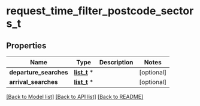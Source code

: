 # request_time_filter_postcode_sectors_t

## Properties
Name | Type | Description | Notes
------------ | ------------- | ------------- | -------------
**departure_searches** | [**list_t**](request_time_filter_postcode_sectors_departure_search.md) \* |  | [optional] 
**arrival_searches** | [**list_t**](request_time_filter_postcode_sectors_arrival_search.md) \* |  | [optional] 

[[Back to Model list]](../README.md#documentation-for-models) [[Back to API list]](../README.md#documentation-for-api-endpoints) [[Back to README]](../README.md)


